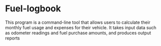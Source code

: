 # Fuel-logbook
This program is a command-line tool that allows users to calculate their monthly fuel usage and expenses for their vehicle. It takes input data such as odometer readings and fuel purchase amounts, and produces output reports 
